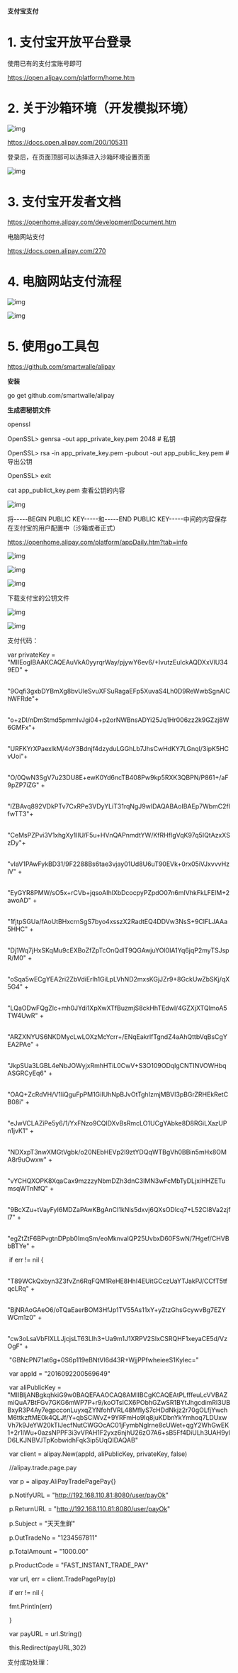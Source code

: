 **支付宝支付**

# 1. **支付宝开放平台登录**

使用已有的支付宝账号即可

<https://open.alipay.com/platform/home.htm>

 

# 2.  **关于沙箱环境（开发模拟环境）**

![img](file:////tmp/wps-wujiu/ksohtml/wpstRnGUt.jpg) 

<https://docs.open.alipay.com/200/105311>

 

登录后，在页面顶部可以选择进入沙箱环境设置页面

![img](file:////tmp/wps-wujiu/ksohtml/wpss7bTKi.jpg) 

# 3. **支付宝开发者文档**

<https://openhome.alipay.com/developmentDocument.htm>

电脑网站支付

<https://docs.open.alipay.com/270>

 

# 4. **电脑网站支付流程**

![img](file:////tmp/wps-wujiu/ksohtml/wpsHrVdB7.png) 

![img](file:////tmp/wps-wujiu/ksohtml/wps6nAQrW.jpg) 

 

# 5. **使用go工具包**

https://github.com/smartwalle/alipay

**安装**

go get github.com/smartwalle/alipay

**生成密秘钥文件**

openssl

OpenSSL> genrsa -out app_private_key.pem   2048  # 私钥

OpenSSL> rsa -in app_private_key.pem -pubout -out app_public_key.pem # 导出公钥

OpenSSL> exit

 

cat app_publict_key.pem 查看公钥的内容

![img](file:////tmp/wps-wujiu/ksohtml/wpstTjyiL.jpg) 

将-----BEGIN PUBLIC KEY-----和-----END PUBLIC KEY-----中间的内容保存在支付宝的用户配置中（沙箱或者正式）

<https://openhome.alipay.com/platform/appDaily.htm?tab=info>

 

![img](file:////tmp/wps-wujiu/ksohtml/wpsLH5i9z.jpg) 

![img](file:////tmp/wps-wujiu/ksohtml/wpssMP5Zo.jpg) 

![img](file:////tmp/wps-wujiu/ksohtml/wpsbRDUQd.jpg) 

 

 

下载支付宝的公钥文件

![img](file:////tmp/wps-wujiu/ksohtml/wpsTBNLH2.jpg) 

![img](file:////tmp/wps-wujiu/ksohtml/wpsx5SEyR.jpg) 

支付代码：

var privateKey = "MIIEogIBAAKCAQEAuVkA0yyrqrWay/pjywY6ev6/+IvutzEuIckAQDXxVlU349ED" +

​	"9Oqfi3gxbDYBmXg8bvUleSvuXFSuRagaEFp5XuvaS4Lh0D9ReWwbSgnAlChWFRde"+

​	"o+zDl/nDmStmd5pmmlvJgi04+p2orNWBnsADYi25Jq1Hr006zz2k9GZzj8W6GMFx"+

​	"URFKYrXPaexlkM/4oY3Bdnjf4dzyduLGGhLb7JhsCwHdKY7LGnqI/3ipK5HCvUoi"+

​	"O/0QwN3SgV7u23DU8E+ewK0Yd6ncTB408Pw9kp5RXK3QBPN/P861+/aF9pZP7iZG" +

​	"lZBAvq892VDkPTv7CxRPe3VDyYLiT31rqNgJ9wIDAQABAoIBAEp7WbmC2flfwTT3"+

​	"CeMsPZPvi3V1xhgXy1IIU/F5u+HVnQAPnmdtYW/KfRHfIgVqK97q5IQtAzxXSzDy"+

​	"vIaV1PAwFykBD31/9F2288Bs6tae3vjay01Ud8U6uT90EVk+0rx05iVJxvvvHzlV" +

​	"EyGYR8PMW/sO5x+rCVb+jqsoAIhlXbDcocpyPZpdO07n6mIVhkFkLFElM+2awoAD" +

​	"1fjtpSGUa/fAoUtBHxcrnSgS7byo4xsszX2RadtEQ4DDVw3NsS+9ClFLJAAa5HHC" +

​	"Dj1Wq7jHxSKqMu9cEXBoZfZpTcOnQdlT9QGAwjuYOl0IA1Yq6jqP2myTSJspR/M0" +

​	"oSqa5wECgYEA2ri2ZbVdiErlh1GiLpLVhND2mxsKGjJZr9+8GckUwZbSKj/qX5G4" +

​	"LQaODwFQgZlc+mh0JYdi1XpXwXTfBuzmjS8ckHhTEdwl/4GZXjXTQlmoA5TW4UwR" +

​	"ARZXNYUS6NKDMycLwLOXzMcYcrr+/ENqEakrlfTgndZ4aAhQttbVqBsCgYEA2PAe" +

​	"JkpSUa3LGBL4eNbJOWyjxRmhHTiL0CwV+S3O109ODqlgCNTINVOWHbqASGRCyEq6" +

​	"OAQ+ZcRdVH/V1liQguFpPM1GiIUhNpBJvOtTghIzmjMBVl3pBGrZRHEkRetCB08i" +

​	"eJwVCLAZiPe5y6/1/YxFNzo9CQlDXvBsRmcLO1UCgYAbke8D8RGiLXazUPn1jvK1" +

​	"NDXxpT3nwXMGtVgbk/o20NEbHEVp2I9ztYDQqWTBgVh0BBin5mHx8OMA8r9uOwxw" +

​	"vYCHQXOPK8XqaCax9mzzzyNbmDZh3dnC3lMN3wFcMbTyDLjxiHHZETumsqWTnNfQ" +

​	"9BcXZu+tVayFyI6MDZaPAwKBgAnCI1kNls5dxvj6QXsODlcq7+L52Cl8Va2zjfl7" +

​	"egZtZtF6BPvgtnDPpb0ImqSm/eoMknvalQP25UvbxD60FSwN/7Hgef/CHVBbBTYe" +

​	if err != nil {

​	"T89WCkQxbyn3Z3fvZn6RqFQM1ReHE8HhI4EUitGCczUaYTJakPJ/CCfT5tfqcLRq" +

​	"BjNRAoGAeO6/oTQaEaerBOM3HfJp1TV55As11xY+yZtzGhsGcywvBg7EZYWCm1z0" +

​	"cw3oLsaVbFlXLLJjcjsLT63Llh3+Ua9m1J1XRPV2SIxCSRQHF1xeyaCE5d/VzOgF" +

​	"GBNcPN71at6g+0S6p119eBNtVl6d43R+WjjPPfwheieeS1KyIec="

 

​	var appId = "2016092200569649"

​	var aliPublicKey = "MIIBIjANBgkqhkiG9w0BAQEFAAOCAQ8AMIIBCgKCAQEAtPLfffeuLcVVBAZmiQuA7BtFGv7GKG6mWP7P+r9/koOTsICX6PObhGZwSR1BYtJhgcdimRI3UBBxyR3P4Ay7egpcconLuyxqZYNfohfVRL48MfIyS7cHDdNkjz2r70gOLfjYwchM6ttkzftME0k4QLJf/Y+qbSCiWvZ+9YRFmHo9Iq8juKDbnYkYmhoq7LDUxwVh7k9JeYW20kTIJecfNutCWGOcAC01jFymbNglrne8cUWet+qgY2WhGwEK1+2r1lWu+0azsNPPF3i3vVPAH1F2yxz6njhU26zO7A6+sB5Ff4DiULh3UAH9yID6LKJNBVJTpKobwidhFqk3ip5UqQIDAQAB"

 

​	var client = alipay.New(appId, aliPublicKey, privateKey, false)

 

​	//alipay.trade.page.pay

​	var p = alipay.AliPayTradePagePay{}

​	p.NotifyURL = "http://192.168.110.81:8080/user/payOk"

​	p.ReturnURL = "http://192.168.110.81:8080/user/payOk"

​	p.Subject = "天天生鲜"

​	p.OutTradeNo = "1234567811"

​	p.TotalAmount = "1000.00"

​	p.ProductCode = "FAST_INSTANT_TRADE_PAY"

 

​	var url, err = client.TradePagePay(p)

​	if err != nil {

​		fmt.Println(err)

​	}

 

​	var payURL = url.String()

 

​	this.Redirect(payURL,302)

 

支付成功处理：

 